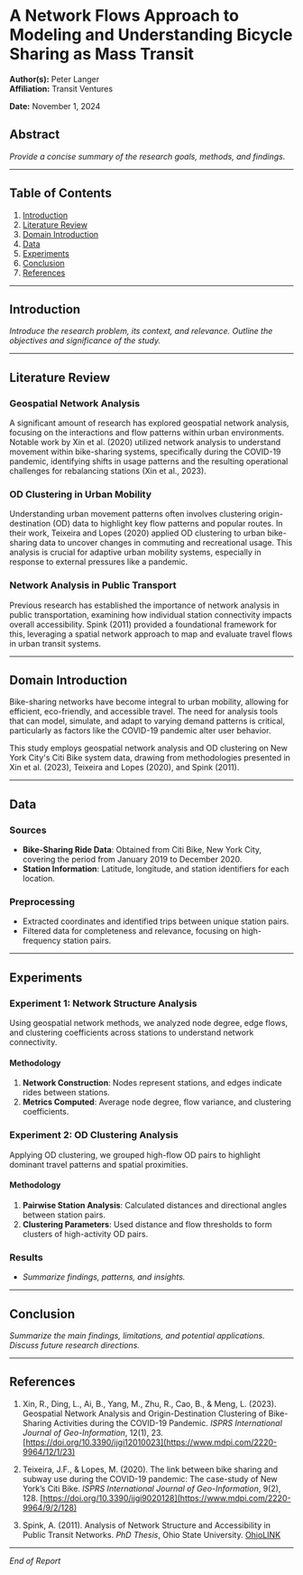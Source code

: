 # A Network Flows Approach to Modeling and Understanding Bicycle Sharing as Mass Transit

**Author(s):** Peter Langer  
**Affiliation:**  Transit Ventures  

**Date:**  November 1, 2024

## Abstract
*Provide a concise summary of the research goals, methods, and findings.*

---

## Table of Contents
1. [Introduction](#introduction)
2. [Literature Review](#literature-review)
3. [Domain Introduction](#domain-introduction)
4. [Data](#data)
5. [Experiments](#experiments)
6. [Conclusion](#conclusion)
7. [References](#references)

---

## Introduction
*Introduce the research problem, its context, and relevance. Outline the objectives and significance of the study.*

---

## Literature Review

### Geospatial Network Analysis
A significant amount of research has explored geospatial network analysis, focusing on the interactions and flow patterns within urban environments. Notable work by Xin et al. (2020) utilized network analysis to understand movement within bike-sharing systems, specifically during the COVID-19 pandemic, identifying shifts in usage patterns and the resulting operational challenges for rebalancing stations (Xin et al., 2023).

### OD Clustering in Urban Mobility
Understanding urban movement patterns often involves clustering origin-destination (OD) data to highlight key flow patterns and popular routes. In their work, Teixeira and Lopes (2020) applied OD clustering to urban bike-sharing data to uncover changes in commuting and recreational usage. This analysis is crucial for adaptive urban mobility systems, especially in response to external pressures like a pandemic.

### Network Analysis in Public Transport
Previous research has established the importance of network analysis in public transportation, examining how individual station connectivity impacts overall accessibility. Spink (2011) provided a foundational framework for this, leveraging a spatial network approach to map and evaluate travel flows in urban transit systems.

---

## Domain Introduction
Bike-sharing networks have become integral to urban mobility, allowing for efficient, eco-friendly, and accessible travel. The need for analysis tools that can model, simulate, and adapt to varying demand patterns is critical, particularly as factors like the COVID-19 pandemic alter user behavior.

This study employs geospatial network analysis and OD clustering on New York City's Citi Bike system data, drawing from methodologies presented in Xin et al. (2023), Teixeira and Lopes (2020), and Spink (2011).

---

## Data

### Sources
- **Bike-Sharing Ride Data**: Obtained from Citi Bike, New York City, covering the period from January 2019 to December 2020.
- **Station Information**: Latitude, longitude, and station identifiers for each location.

### Preprocessing
- Extracted coordinates and identified trips between unique station pairs.
- Filtered data for completeness and relevance, focusing on high-frequency station pairs.

---

## Experiments

### Experiment 1: Network Structure Analysis
Using geospatial network methods, we analyzed node degree, edge flows, and clustering coefficients across stations to understand network connectivity.

#### Methodology
1. **Network Construction**: Nodes represent stations, and edges indicate rides between stations.
2. **Metrics Computed**: Average node degree, flow variance, and clustering coefficients.

### Experiment 2: OD Clustering Analysis
Applying OD clustering, we grouped high-flow OD pairs to highlight dominant travel patterns and spatial proximities.

#### Methodology
1. **Pairwise Station Analysis**: Calculated distances and directional angles between station pairs.
2. **Clustering Parameters**: Used distance and flow thresholds to form clusters of high-activity OD pairs.

### Results
- *Summarize findings, patterns, and insights.*

---

## Conclusion
*Summarize the main findings, limitations, and potential applications. Discuss future research directions.*

---

## References

1. Xin, R., Ding, L., Ai, B., Yang, M., Zhu, R., Cao, B., & Meng, L. (2023). Geospatial Network Analysis and Origin-Destination Clustering of Bike-Sharing Activities during the COVID-19 Pandemic. *ISPRS International Journal of Geo-Information*, 12(1), 23. [https://doi.org/10.3390/ijgi12010023](https://www.mdpi.com/2220-9964/12/1/23)

2. Teixeira, J.F., & Lopes, M. (2020). The link between bike sharing and subway use during the COVID-19 pandemic: The case-study of New York’s Citi Bike. *ISPRS International Journal of Geo-Information*, 9(2), 128. [https://doi.org/10.3390/ijgi9020128](https://www.mdpi.com/2220-9964/9/2/128)

3. Spink, A. (2011). Analysis of Network Structure and Accessibility in Public Transit Networks. *PhD Thesis*, Ohio State University. [OhioLINK](https://etd.ohiolink.edu/acprod/odb_etd/ws/send_file/send?accession=osu1299688722&disposition=inline)

---

*End of Report*
